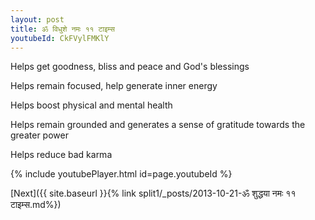 ```yaml
---
layout: post
title: ॐ विधुशे नमः ११ टाइम्स
youtubeId: CkFVylFMKlY
---
```

 
 
Helps get goodness, bliss and peace and God's blessings
 
Helps remain focused, help generate inner energy 
 
Helps boost physical and mental health 
 
Helps remain grounded and generates a sense of gratitude towards the greater power 
 
Helps reduce bad karma
 
 
 
 


{% include youtubePlayer.html id=page.youtubeId %}
 
[Next]({{ site.baseurl }}{% link  split1/_posts/2013-10-21-ॐ शुद्धया नमः ११ टाइम्स.md%})
 
